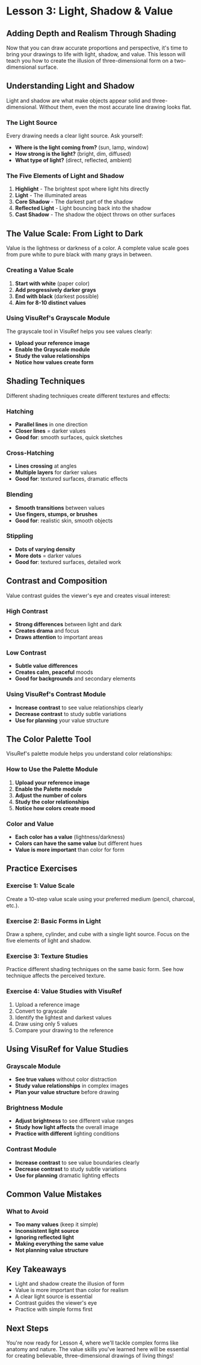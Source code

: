 # Lesson 3: Light, Shadow & Value

## Adding Depth and Realism Through Shading

Now that you can draw accurate proportions and perspective, it's time to bring your drawings to life with light, shadow, and value. This lesson will teach you how to create the illusion of three-dimensional form on a two-dimensional surface.

## Understanding Light and Shadow

Light and shadow are what make objects appear solid and three-dimensional. Without them, even the most accurate line drawing looks flat.

### The Light Source
Every drawing needs a clear light source. Ask yourself:
- **Where is the light coming from?** (sun, lamp, window)
- **How strong is the light?** (bright, dim, diffused)
- **What type of light?** (direct, reflected, ambient)

### The Five Elements of Light and Shadow
1. **Highlight** - The brightest spot where light hits directly
2. **Light** - The illuminated areas
3. **Core Shadow** - The darkest part of the shadow
4. **Reflected Light** - Light bouncing back into the shadow
5. **Cast Shadow** - The shadow the object throws on other surfaces

## The Value Scale: From Light to Dark

Value is the lightness or darkness of a color. A complete value scale goes from pure white to pure black with many grays in between.

### Creating a Value Scale
1. **Start with white** (paper color)
2. **Add progressively darker grays**
3. **End with black** (darkest possible)
4. **Aim for 8-10 distinct values**

### Using VisuRef's Grayscale Module
The grayscale tool in VisuRef helps you see values clearly:
- **Upload your reference image**
- **Enable the Grayscale module**
- **Study the value relationships**
- **Notice how values create form**

## Shading Techniques

Different shading techniques create different textures and effects:

### Hatching
- **Parallel lines** in one direction
- **Closer lines** = darker values
- **Good for**: smooth surfaces, quick sketches

### Cross-Hatching
- **Lines crossing** at angles
- **Multiple layers** for darker values
- **Good for**: textured surfaces, dramatic effects

### Blending
- **Smooth transitions** between values
- **Use fingers, stumps, or brushes**
- **Good for**: realistic skin, smooth objects

### Stippling
- **Dots of varying density**
- **More dots** = darker values
- **Good for**: textured surfaces, detailed work

## Contrast and Composition

Value contrast guides the viewer's eye and creates visual interest:

### High Contrast
- **Strong differences** between light and dark
- **Creates drama** and focus
- **Draws attention** to important areas

### Low Contrast
- **Subtle value differences**
- **Creates calm, peaceful** moods
- **Good for backgrounds** and secondary elements

### Using VisuRef's Contrast Module
- **Increase contrast** to see value relationships clearly
- **Decrease contrast** to study subtle variations
- **Use for planning** your value structure

## The Color Palette Tool

VisuRef's palette module helps you understand color relationships:

### How to Use the Palette Module
1. **Upload your reference image**
2. **Enable the Palette module**
3. **Adjust the number of colors**
4. **Study the color relationships**
5. **Notice how colors create mood**

### Color and Value
- **Each color has a value** (lightness/darkness)
- **Colors can have the same value** but different hues
- **Value is more important** than color for form

## Practice Exercises

### Exercise 1: Value Scale
Create a 10-step value scale using your preferred medium (pencil, charcoal, etc.).

### Exercise 2: Basic Forms in Light
Draw a sphere, cylinder, and cube with a single light source. Focus on the five elements of light and shadow.

### Exercise 3: Texture Studies
Practice different shading techniques on the same basic form. See how technique affects the perceived texture.

### Exercise 4: Value Studies with VisuRef
1. Upload a reference image
2. Convert to grayscale
3. Identify the lightest and darkest values
4. Draw using only 5 values
5. Compare your drawing to the reference

## Using VisuRef for Value Studies

### Grayscale Module
- **See true values** without color distraction
- **Study value relationships** in complex images
- **Plan your value structure** before drawing

### Brightness Module
- **Adjust brightness** to see different value ranges
- **Study how light affects** the overall image
- **Practice with different** lighting conditions

### Contrast Module
- **Increase contrast** to see value boundaries clearly
- **Decrease contrast** to study subtle variations
- **Use for planning** dramatic lighting effects

## Common Value Mistakes

### What to Avoid
- **Too many values** (keep it simple)
- **Inconsistent light source**
- **Ignoring reflected light**
- **Making everything the same value**
- **Not planning value structure**

## Key Takeaways

- Light and shadow create the illusion of form
- Value is more important than color for realism
- A clear light source is essential
- Contrast guides the viewer's eye
- Practice with simple forms first

## Next Steps

You're now ready for Lesson 4, where we'll tackle complex forms like anatomy and nature. The value skills you've learned here will be essential for creating believable, three-dimensional drawings of living things!
